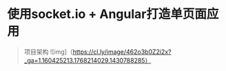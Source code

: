 # 使用socket.io + Angular打造单页面应用
>项目架构
![img]（https://cl.ly/image/462o3b0Z2i2x?_ga=1.160425213.1768214029.1430788285）
